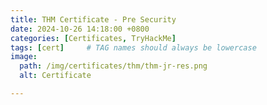 ```yaml
---
title: THM Certificate - Pre Security
date: 2024-10-26 14:18:00 +0800
categories: [Certificates, TryHackMe]
tags: [cert]     # TAG names should always be lowercase
image:
  path: /img/certificates/thm/thm-jr-res.png
  alt: Certificate

---
```

